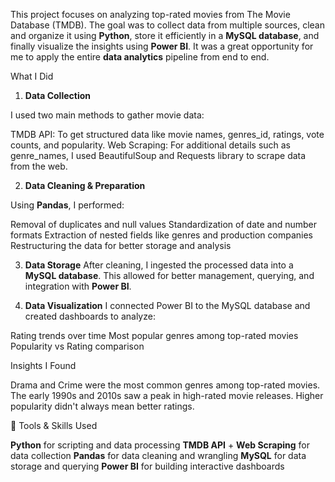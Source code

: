 This project focuses on analyzing top-rated movies from The Movie Database (TMDB). The goal was to collect data from multiple sources, clean and organize it using **Python**, store it efficiently in a **MySQL database**, and finally visualize the insights using **Power BI**. It was a great opportunity for me to apply the entire **data analytics** pipeline from end to end.

What I Did

1. **Data Collection**

I used two main methods to gather movie data:

TMDB API: To get structured data like movie names, genres_id, ratings, vote counts, and popularity.
Web Scraping: For additional details such as genre_names, I used BeautifulSoup and Requests library to scrape data from the web.

2. **Data Cleaning & Preparation**

Using **Pandas**, I performed:

Removal of duplicates and null values
Standardization of date and number formats
Extraction of nested fields like genres and production companies
Restructuring the data for better storage and analysis

3. **Data Storage**
After cleaning, I ingested the processed data into a **MySQL database**. This allowed for better management, querying, and integration with **Power BI**.

4. **Data Visualization**
I connected Power BI to the MySQL database and created dashboards to analyze:

Rating trends over time
Most popular genres among top-rated movies
Popularity vs Rating comparison

Insights I Found

Drama and Crime were the most common genres among top-rated movies.
The early 1990s and 2010s saw a peak in high-rated movie releases.
Higher popularity didn't always mean better ratings.

🧠 Tools & Skills Used

**Python** for scripting and data processing
**TMDB API** + **Web Scraping** for data collection
**Pandas** for data cleaning and wrangling
**MySQL** for data storage and querying
**Power BI** for building interactive dashboards
